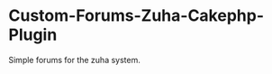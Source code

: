 Custom-Forums-Zuha-Cakephp-Plugin
=================================

Simple forums for the zuha system. 
